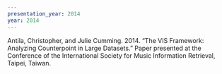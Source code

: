 ```yaml
---
presentation_year: 2014
year: 2014
---
```


Antila, Christopher, and Julie Cumming. 2014. “The VIS Framework: Analyzing Counterpoint in Large Datasets.” Paper presented at the Conference of the International Society for Music Information Retrieval, Taipei, Taiwan.